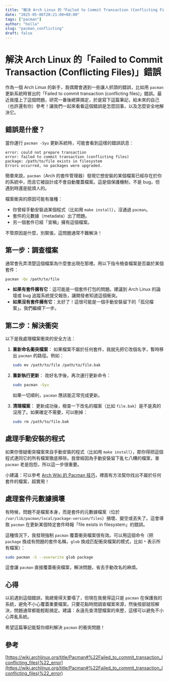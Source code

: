 ```yaml
---
title: "解決 Arch Linux 的「Failed to Commit Transaction (Conflicting Files)」錯誤"
date: "2025-05-06T20:21:00+08:00"
tags: ["pacman"]
author: "holla"
slug: "pacman_conflicting"
draft: false
---
```


# 解決 Arch Linux 的「Failed to Commit Transaction (Conflicting Files)」錯誤

作為一個 Arch Linux 的新手，我偶爾會遇到一些讓人抓頭的錯誤，比如用 `pacman` 更新系統時冒出的「Failed to commit transaction (conflicting files)」錯誤。最近我撞上了這個問題，研究一番後總算搞定，於是寫下這篇筆記，給未來的自己（也許還有你）參考！讓我們一起來看看這個錯誤是怎麼回事，以及怎麼安全地解決它。


## 錯誤是什麼？

當你運行 `pacman -Syu` 更新系統時，可能會看到這樣的錯誤訊息：

```
error: could not prepare transaction
error: failed to commit transaction (conflicting files)
package: /path/to/file exists in filesystem
Errors occurred, no packages were upgraded.
```

簡單來說，`pacman`（Arch 的套件管理器）發現它想安裝的某個檔案已經存在於你的系統中，而且它被設計成不會自動覆蓋檔案。這是個保護機制，不是 bug，但遇到時還是挺煩人的。

檔案衝突的原因可能有幾種：
- 你曾經手動安裝過某個程式（比如用 `make install`），沒通過 `pacman`。
- 套件的元數據（metadata）出了問題。
- 另一個套件已經「宣稱」擁有這個檔案。

不管原因是什麼，別緊張，這問題通常不難解決！

## 第一步：調查檔案

通常會先弄清楚這個檔案為什麼會出現在那裡。用以下指令檢查檔案是否屬於某個套件：

```bash
pacman -Qo /path/to/file
```

- **如果有套件擁有它**：這可能是一個套件打包的問題。建議到 Arch Linux 的論壇或 bug 追蹤系統提交報告，讓開發者知道這個衝突。
- **如果沒有套件擁有它**：太好了！這很可能是一個手動安裝留下的「孤兒檔案」。我們繼續下一步。

## 第二步：解決衝突

以下是我處理檔案衝突的安全方法：

1. **重新命名衝突檔案**：
   如果檔案不屬於任何套件，我就先把它改個名字，暫時移出 `pacman` 的路徑。例如：

   ```bash
   sudo mv /path/to/file /path/to/file.bak
   ```

2. **重新執行更新**：
   改好名字後，再次運行更新命令：

   ```bash
   sudo pacman -Syu
   ```

   如果一切順利，`pacman` 應該能正常完成更新。

3. **清理檔案**：
   更新成功後，檢查一下改名的檔案（比如 `file.bak`）是不是真的沒用了。如果確定不需要，可以刪掉：

   ```bash
   sudo rm /path/to/file.bak
   ```

## 處理手動安裝的程式

如果你懷疑衝突檔案來自手動安裝的程式（比如用 `make install`），那你得把這個程式連同它的所有檔案徹底移除。我曾經因為手動安裝留下亂七八糟的檔案，害 `pacman` 老是抱怨，所以這一步很重要。

小建議：可以參考 [Arch Wiki 的 Pacman 技巧](https://wiki.archlinux.org/title/Pacman/Tips_and_tricks#Identify_files_not_owned_by_any_package)，裡面有方法幫你找出不屬於任何套件的檔案，超實用！

## 處理套件元數據損壞

有時候，問題不是檔案本身，而是套件的元數據檔案（位於 `/var/lib/pacman/local/package-version/files`）損壞、變空或丟失了。這會導致 `pacman` 在更新某個特定套件時報「file exists in filesystem」的錯誤。

這種情況下，我發現強制 `pacman` 覆蓋衝突檔案很有效。可以用這個命令（把 `package` 換成有問題的套件名稱，`glob` 換成匹配衝突檔案的模式，比如 `*` 表示所有檔案）：

```bash
sudo pacman -S --overwrite glob package
```

這會讓 `pacman` 直接覆蓋衝突檔案，解決問題，省去手動改名的麻煩。

## 心得

以前遇到這個錯誤，我總覺得天要塌了，但現在我覺得這只是 `pacman` 在保護我的系統，避免不小心覆蓋重要檔案。只要花點時間調查檔案來源，然後按部就班解決，問題通常都能輕鬆搞定。建議：永遠先查清楚檔案的來歷，這樣可以避免不小心弄亂系統。

希望這篇筆記能幫你順利解決 `pacman` 的衝突問題！

## 參考
[https://wiki.archlinux.org/title/Pacman#%22Failed_to_commit_transaction_(conflicting_files)%22_error](https://wiki.archlinux.org/title/Pacman#%22Failed_to_commit_transaction_(conflicting_files)%22_error)
